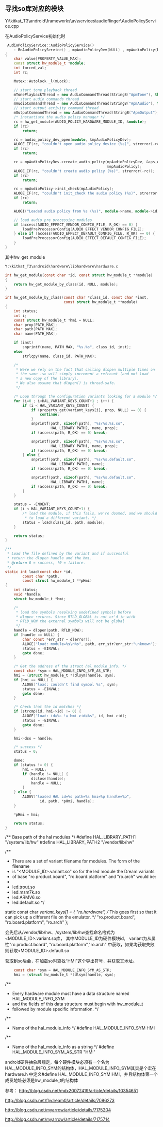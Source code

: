 ## 寻找so库对应的模块
Y:\kitkat_T3\android\frameworks\av\services\audioflinger\AudioPolicyService.cpp

 在AudioPolicyService初始化时

``` c++
 AudioPolicyService::AudioPolicyService()
    : BnAudioPolicyService() , mpAudioPolicyDev(NULL) , mpAudioPolicy(NULL)
{
    char value[PROPERTY_VALUE_MAX];
    const struct hw_module_t *module;
    int forced_val;
    int rc;

    Mutex::Autolock _l(mLock);

    // start tone playback thread
    mTonePlaybackThread = new AudioCommandThread(String8("ApmTone"), this);
    // start audio commands thread
    mAudioCommandThread = new AudioCommandThread(String8("ApmAudio"), this);
    // start output activity command thread
    mOutputCommandThread = new AudioCommandThread(String8("ApmOutput"), this);
    /* instantiate the audio policy manager */
    rc = hw_get_module(AUDIO_POLICY_HARDWARE_MODULE_ID, &module);
    if (rc)
        return;

    rc = audio_policy_dev_open(module, &mpAudioPolicyDev);
    ALOGE_IF(rc, "couldn't open audio policy device (%s)", strerror(-rc));
    if (rc)
        return;

    rc = mpAudioPolicyDev->create_audio_policy(mpAudioPolicyDev, &aps_ops, this,
                                               &mpAudioPolicy);
    ALOGE_IF(rc, "couldn't create audio policy (%s)", strerror(-rc));
    if (rc)
        return;

    rc = mpAudioPolicy->init_check(mpAudioPolicy);
    ALOGE_IF(rc, "couldn't init_check the audio policy (%s)", strerror(-rc));
    if (rc)
        return;

    ALOGI("Loaded audio policy from %s (%s)", module->name, module->id);

    // load audio pre processing modules
    if (access(AUDIO_EFFECT_VENDOR_CONFIG_FILE, R_OK) == 0) {
        loadPreProcessorConfig(AUDIO_EFFECT_VENDOR_CONFIG_FILE);
    } else if (access(AUDIO_EFFECT_DEFAULT_CONFIG_FILE, R_OK) == 0) {
        loadPreProcessorConfig(AUDIO_EFFECT_DEFAULT_CONFIG_FILE);
    }
}
```

其中hw_get_module
``` c
Y:\kitkat_T3\android\hardware\libhardware\hardware.c

int hw_get_module(const char *id, const struct hw_module_t **module)
{
    return hw_get_module_by_class(id, NULL, module);
}

int hw_get_module_by_class(const char *class_id, const char *inst,
                           const struct hw_module_t **module)
{
    int status;
    int i;
    const struct hw_module_t *hmi = NULL;
    char prop[PATH_MAX];
    char path[PATH_MAX];
    char name[PATH_MAX];

    if (inst)
        snprintf(name, PATH_MAX, "%s.%s", class_id, inst);
    else
        strlcpy(name, class_id, PATH_MAX);

    /*
     * Here we rely on the fact that calling dlopen multiple times on
     * the same .so will simply increment a refcount (and not load
     * a new copy of the library).
     * We also assume that dlopen() is thread-safe.
     */

    /* Loop through the configuration variants looking for a module */
    for (i=0 ; i<HAL_VARIANT_KEYS_COUNT+1 ; i++) {
        if (i < HAL_VARIANT_KEYS_COUNT) {
            if (property_get(variant_keys[i], prop, NULL) == 0) {
                continue;
            }
            snprintf(path, sizeof(path), "%s/%s.%s.so",
                     HAL_LIBRARY_PATH2, name, prop);
            if (access(path, R_OK) == 0) break;

            snprintf(path, sizeof(path), "%s/%s.%s.so",
                     HAL_LIBRARY_PATH1, name, prop);
            if (access(path, R_OK) == 0) break;
        } else {
            snprintf(path, sizeof(path), "%s/%s.default.so",
                     HAL_LIBRARY_PATH2, name);
            if (access(path, R_OK) == 0) break;

            snprintf(path, sizeof(path), "%s/%s.default.so",
                     HAL_LIBRARY_PATH1, name);
            if (access(path, R_OK) == 0) break;
        }
    }

    status = -ENOENT;
    if (i < HAL_VARIANT_KEYS_COUNT+1) {
        /* load the module, if this fails, we're doomed, and we should not try
         * to load a different variant. */
        status = load(class_id, path, module);
    }

    return status;
}

/**
 * Load the file defined by the variant and if successful
 * return the dlopen handle and the hmi.
 * @return 0 = success, !0 = failure.
 */
static int load(const char *id,
        const char *path,
        const struct hw_module_t **pHmi)
{
    int status;
    void *handle;
    struct hw_module_t *hmi;

    /*
     * load the symbols resolving undefined symbols before
     * dlopen returns. Since RTLD_GLOBAL is not or'd in with
     * RTLD_NOW the external symbols will not be global
     */
    handle = dlopen(path, RTLD_NOW);
    if (handle == NULL) {
        char const *err_str = dlerror();
        ALOGE("load: module=%s\n%s", path, err_str?err_str:"unknown");
        status = -EINVAL;
        goto done;
    }

    /* Get the address of the struct hal_module_info. */
    const char *sym = HAL_MODULE_INFO_SYM_AS_STR;
    hmi = (struct hw_module_t *)dlsym(handle, sym);
    if (hmi == NULL) {
        ALOGE("load: couldn't find symbol %s", sym);
        status = -EINVAL;
        goto done;
    }

    /* Check that the id matches */
    if (strcmp(id, hmi->id) != 0) {
        ALOGE("load: id=%s != hmi->id=%s", id, hmi->id);
        status = -EINVAL;
        goto done;
    }

    hmi->dso = handle;

    /* success */
    status = 0;

    done:
    if (status != 0) {
        hmi = NULL;
        if (handle != NULL) {
            dlclose(handle);
            handle = NULL;
        }
    } else {
        ALOGV("loaded HAL id=%s path=%s hmi=%p handle=%p",
                id, path, *pHmi, handle);
    }

    *pHmi = hmi;

    return status;
}
```

/** Base path of the hal modules */
#define HAL_LIBRARY_PATH1 "/system/lib/hw"
#define HAL_LIBRARY_PATH2 "/vendor/lib/hw"


/**
 * There are a set of variant filename for modules. The form of the filename
 * is "<MODULE_ID>.variant.so" so for the led module the Dream variants 
 * of base "ro.product.board", "ro.board.platform" and "ro.arch" would be:
 *
 * led.trout.so
 * led.msm7k.so
 * led.ARMV6.so
 * led.default.so
 */

static const char *variant_keys[] = {
    "ro.hardware",  /* This goes first so that it can pick up a different
                       file on the emulator. */
    "ro.product.board",
    "ro.board.platform",
    "ro.arch"
};

会先后从/vendor/lib/hw、/system/lib/hw查找命名格式为<MODULE_ID>.variant.so库，
其中MODULE_ID为硬件模块id，
variant为从属性"ro.product.board", "ro.board.platform","ro.arch" 中获取，如果均获取失败则获取<MODULE_ID>.default.so

获取到so后会，在加载so时查找“HMI”这个导出符号，并获取其地址。
``` c
    const char *sym = HAL_MODULE_INFO_SYM_AS_STR;
    hmi = (struct hw_module_t *)dlsym(handle, sym);
```
/**
 * Every hardware module must have a data structure named HAL_MODULE_INFO_SYM
 * and the fields of this data structure must begin with hw_module_t
 * followed by module specific information.
 */

 /**
 * Name of the hal_module_info
 */
#define HAL_MODULE_INFO_SYM         HMI

/**
 * Name of the hal_module_info as a string
 */
#define HAL_MODULE_INFO_SYM_AS_STR  "HMI"


 android硬件抽象层规定，每个硬件模块必须有一个名为HAL_MODULE_INFO_SYM的结构体，HAL_MODULE_INFO_SYM其实是个宏在hardware.h 中定义#define HAL_MODULE_INFO_SYM   HMI，并且结构体第一个成员地址必须是hw_module_t的结构体


参考：
http://blog.csdn.net/mdx20072419/article/details/10354651

http://blog.csdn.net/flydream0/article/details/7086273

http://blog.csdn.net/myarrow/article/details/7175204

http://blog.csdn.net/myarrow/article/details/7175714




